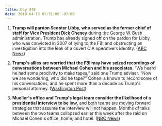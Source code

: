 ```yaml
---
title: Day 449
date: 2018-04-13 05:51:00 -07:00
---
```


1. **Trump will pardon Scooter Libby, who served as the former chief of staff for Vice President Dick Cheney** during the George W. Bush administration. Trump has already signed off on the pardon for Libby, who was convicted in 2007 of lying to the FBI and obstructing an investigation into the leak of a covert CIA operative's identity. ([ABC News](http://abcnews.go.com/Politics/president-trump-poised-pardon-scooter-libby-dick-cheneys/story?id=54433032))

2. **Trump's allies are worried that the FBI may have seized recordings of conversations between Michael Cohen and his associates**. “We heard he had some proclivity to make tapes,” said one Trump adviser. “Now we are wondering, who did he tape?" Cohen is known to record some of his conversations, and he spent more than a decade as Trump's personal attorney. ([Washington Post](https://www.washingtonpost.com/politics/trumps-allies-worry-that-federal-investigators-may-have-seized-recordings-made-by-his-attorney/2018/04/12/16d6345a-3e89-11e8-912d-16c9e9b37800_story.html?utm_term=.95e186827bc9))

3. **Mueller's office and Trump's legal team consider the likelihood of a presidential interview to be low**, and both teams are moving forward strategies that assume the interview will not happen. Months of talks between the two teams collapsed earlier this week after the raid on Michael Cohen's office, home, and hotel. ([NBC News](https://www.nbcnews.com/politics/donald-trump/trump-mueller-teams-prepare-move-forward-without-presidential-interview-n865421))